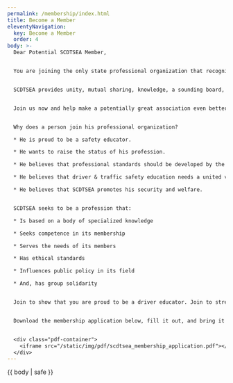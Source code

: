 ```yaml
---
permalink: /membership/index.html
title: Become a Member
eleventyNavigation:
  key: Become a Member
  order: 4
body: >-
  Dear Potential SCDTSEA Member,


  You are joining the only state professional organization that recognizes public, private and commercial school driver and traffic safety education will strengthen our traffic safety education program.


  SCDTSEA provides unity, mutual sharing, knowledge, a sounding board, and friendly acquaintance and good fellowship that is not available elsewhere.


  Join us now and help make a potentially great association even better. Urge your colleagues to join SCDTSEA to strengthen our traffic safety education programs.


  Why does a person join his professional organization?

  * He is proud to be a safety educator.

  * He wants to raise the status of his profession.

  * He believes that professional standards should be developed by the profession.

  * He believes that driver & traffic safety education needs a united voice with which to speak to the state and nation.

  * He believes that SCDTSEA promotes his security and welfare.


  SCDTSEA seeks to be a profession that:

  * Is based on a body of specialized knowledge

  * Seeks competence in its membership

  * Serves the needs of its members

  * Has ethical standards

  * Influences public policy in its field

  * And, has group solidarity


  Join to show that you are proud to be a driver educator. Join to strengthen SCDTSEA. That promotes our security and status. SCDTSEA is your voice for driver and traffic safety education.


  Download the membership application below, fill it out, and bring it with you to the annual SCDTSEA conference.


  <div class="pdf-container">
    <iframe src="/static/img/pdf/scdtsea_membership_application.pdf"></iframe>
  </div>
---
```

{{ body | safe }}
